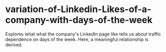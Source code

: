 # variation-of-Linkedin-Likes-of-a-company-with-days-of-the-week
Explores what what the company's LinkedIn page like tells  us about traffic dependence on days of the week. Here, a meaningful relationship is derived.
